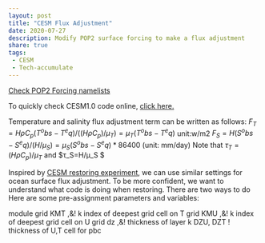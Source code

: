 ```yaml
---
layout: post
title: "CESM Flux Adjustment"
date: 2020-07-27
description: Modify POP2 surface forcing to make a flux adjustment
share: true
tags:
 - CESM
 - Tech-accumulate
---
```


[Check POP2 Forcing namelists](http://www.cesm.ucar.edu/models/cesm1.2/pop2/doc/users/node67.html)

To quickly check CESM1.0 code online, [click here.](http://www.cesm.ucar.edu/models/cesm1.2/cesm/cesmBbrowser/)

Temperature and salinity flux adjustment term can be written as follows:
$F_T=HρC_p(T^obs-T^eq)/((HρC_p)/μ_T )=μ_T(T^obs-T^eq)$    unit:w/m2
$F_S=H(S^obs-S^eq)/(H/μ_S )=μ_S(S^obs-S^eq)*86400$   (unit: mm/day)
Note that $τ_T=(HρC_p)/μ_T$ and $τ_S=H/μ_S $

Inspired by [CESM restoring experiment](https://derekyuntao.github.io/jekyll-clean-dark/2020/07/CESM-restoring/), we can use similar settings for ocean surface flux adjustment. To be more confident, we want to understand what code is doing when restoring.
There are two ways to do 
Here are some pre-assignment parameters and variables:

module grid
KMT            ,&! k index of deepest grid cell on T grid
KMU            ,&! k index of deepest grid cell on U grid
dz                ,&! thickness of layer k
DZU, DZT               ! thickness of U,T cell for pbc

